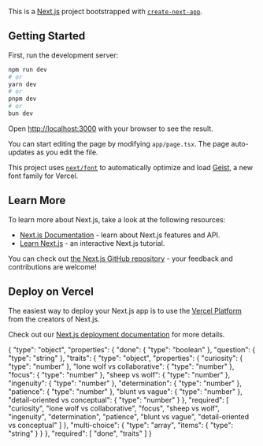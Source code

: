 This is a [Next.js](https://nextjs.org) project bootstrapped with [`create-next-app`](https://nextjs.org/docs/app/api-reference/cli/create-next-app).

## Getting Started

First, run the development server:

```bash
npm run dev
# or
yarn dev
# or
pnpm dev
# or
bun dev
```

Open [http://localhost:3000](http://localhost:3000) with your browser to see the result.

You can start editing the page by modifying `app/page.tsx`. The page auto-updates as you edit the file.

This project uses [`next/font`](https://nextjs.org/docs/app/building-your-application/optimizing/fonts) to automatically optimize and load [Geist](https://vercel.com/font), a new font family for Vercel.

## Learn More

To learn more about Next.js, take a look at the following resources:

- [Next.js Documentation](https://nextjs.org/docs) - learn about Next.js features and API.
- [Learn Next.js](https://nextjs.org/learn) - an interactive Next.js tutorial.

You can check out [the Next.js GitHub repository](https://github.com/vercel/next.js) - your feedback and contributions are welcome!

## Deploy on Vercel

The easiest way to deploy your Next.js app is to use the [Vercel Platform](https://vercel.com/new?utm_medium=default-template&filter=next.js&utm_source=create-next-app&utm_campaign=create-next-app-readme) from the creators of Next.js.

Check out our [Next.js deployment documentation](https://nextjs.org/docs/app/building-your-application/deploying) for more details.

{
"type": "object",
"properties": {
"done": {
"type": "boolean"
},
"question": {
"type": "string"
},
"traits": {
"type": "object",
"properties": {
"curiosity": {
"type": "number"
},
"lone wolf vs collaborative": {
"type": "number"
},
"focus": {
"type": "number"
},
"sheep vs wolf": {
"type": "number"
},
"ingenuity": {
"type": "number"
},
"determination": {
"type": "number"
},
"patience": {
"type": "number"
},
"blunt vs vague": {
"type": "number"
},
"detail-oriented vs conceptual": {
"type": "number"
}
},
"required": [
"curiosity",
"lone wolf vs collaborative",
"focus",
"sheep vs wolf",
"ingenuity",
"determination",
"patience",
"blunt vs vague",
"detail-oriented vs conceptual"
]
},
"multi-choice": {
"type": "array",
"items": {
"type": "string"
}
}
},
"required": [
"done",
"traits"
]
}
